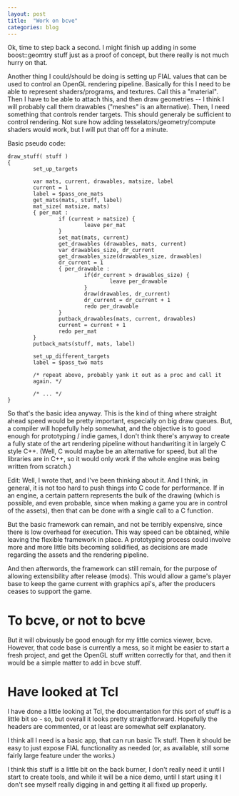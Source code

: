 ```yaml
---
layout: post
title:  "Work on bcve"
categories: blog
---
```


Ok, time to step back a second.  I might finish up adding in some
boost::geomtry stuff just as a proof of concept, but there really is
not much hurry on that.

Another thing I could/should be doing is setting up FIAL values that
can be used to control an OpenGL rendering pipeline.  Basically for
this I need to be able to represent shaders/programs, and textures.
Call this a "material".  Then I have to be able to attach this, and
then draw geometries -- I think I will probably call them drawables
("meshes" is an alternative).  Then, I need something that controls
render targets.  This should generaly be sufficient to control
rendering.  Not sure how adding tesselators/geometry/compute shaders
would work, but I will put that off for a minute.

Basic pseudo code:

    draw_stuff( stuff )
    {
            set_up_targets

            var mats, current, drawables, matsize, label
            current = 1
            label = $pass_one_mats
            get_mats(mats, stuff, label)
            mat_size( matsize, mats)
            { per_mat :
                    if (current > matsize) {
                            leave per_mat
                    }
                    set_mat(mats, current)
                    get_drawables (drawables, mats, current)
                    var drawables_size, dr_current
                    get_drawables_size(drawables_size, drawables)
                    dr_current = 1
                    { per_drawable :
                            if(dr_current > drawables_size) {
                                    leave per_drawable
                            }
                            draw(drawables, dr_current)
                            dr_current = dr_current + 1
                            redo per_drawable
                    }
                    putback_drawables(mats, current, drawables)
                    current = current + 1
                    redo per_mat
            }
            putback_mats(stuff, mats, label)

            set_up_different_targets
            label = $pass_two mats

            /* repeat above, probably yank it out as a proc and call it
            again. */

            /* ... */
    }

So that's the basic idea anyway.  This is the kind of thing where
straight ahead speed would be pretty important, especially on big draw
queues.  But, a compiler will hopefully help somewhat, and the
objective is to good enough for prototyping / indie games, I don't
think there's anyway to create a fully state of the art rendering
pipeline without handwriting it in largely C style C++.  (Well, C
would maybe be an alternative for speed, but all the libraries are in
C++, so it would only work if the whole engine was being written from
scratch.)

Edit:  Well, I wrote that, and I've been thinking about it.  And I
think, in general, it is not too hard to push things into C code for
performance.  If in an engine, a certain pattern represents the bulk
of the drawing (which is possible, and even probable, since when
making a game you are in control of the assets), then that can be done
with a single call to a C function.

But the basic framework can remain, and not be terribly expensive,
since there is low overhead for execution.  This way speed can be
obtained, while leaving the flexible framework in place.  A
prototyping process could involve more and more little bits becoming
solidified, as decisions are made regarding the assets and the
rendering pipeline.

And then afterwords, the framework can still remain, for the purpose
of allowing extensibility after release (mods).  This would allow a
game's player base to keep the game current with graphics api's, after
the producers ceases to support the game.

# To bcve, or not to bcve

But it will obviously be good enough for my little comics viewer,
bcve.  However, that code base is currently a mess, so it might be
easier to start a fresh project, and get the OpenGL stuff written
correctly for that, and then it would be a simple matter to add in
bcve stuff.

# Have looked at Tcl

I have done a little looking at Tcl, the documentation for this sort
of stuff is a little bit so - so, but overall it looks pretty
straightforward.  Hopefully the headers are commented, or at least are
somewhat self explanatory.

I think all I need is a basic app, that can run basic Tk stuff.  Then
it should be easy to just expose FIAL functionality as needed (or, as
available, still some fairly large feature under the works.)

I think this stuff is a little bit on the back burner, I don't really
need it until I start to create tools, and while it will be a nice
demo, until I start using it I don't see myself really digging in and
getting it all fixed up properly.
